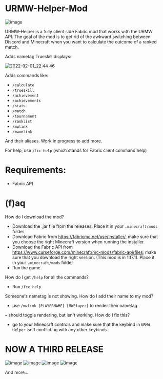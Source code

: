 # URMW-Helper-Mod
![image](https://img.shields.io/github/downloads/MeneerMathieu/URMW-Helper-Mod/total?color=GREEN&logo=GITHUB&logoColor=GREEN&style=for-the-badge)


URMW-Helper is a fully client side Fabric mod that works with the URMW API. The goal of the mod is to get rid of the awkward switching between Discord and Minecraft when you want to calculate the outcome of a ranked match.

Adds nametag Trueskill displays:

![2022-02-01_22 44 46](https://user-images.githubusercontent.com/61655741/152056619-b5b8cbf0-725b-4d39-a954-7f5400738a7a.png)


Adds commands like:
- ``/calculate``
- ``/trueskill``
- ``/achievement``
- ``/achievements``
- ``/stats``
- ``/match``
- ``/tournament``
- ``/ranklist``
- ``/mwlink``
- ``/mwunlink``

And their aliases. Work in progress to add more.

For help, use ``/fcc help`` (which stands for Fabric client command help)

# Requirements:
- Fabric API

# (f)aq

How do I download the mod?

 - Download the .jar file from the releases. Place it in your ``.minecraft/mods`` folder
 - Download Fabric from https://fabricmc.net/use/installer/, make sure that you choose the right Minecraft version when running the installer.
 - Download the Fabric API from https://www.curseforge.com/minecraft/mc-mods/fabric-api/files, make sure that you download the right version. (This mod is in 1.17.1). Place it in your ``.minecraft/mods`` folder
 - Run the game.

How do I get ``/help`` for all the commands?

- Run ``/fcc help``

Someone's nametag is not showing. How do I add their name to my mod?

- use ``/mwlink [PLAYERNAME] [MWPlayer]`` to render their nametag.

``=`` should toggle rendering, but isn't working. How do I fix this?

- go to your Minecraft controls and make sure that the keybind in ``URMW-Helper`` isn't conflicting with any other keybinds.
  

# NOW A THIRD RELEASE


![image](https://user-images.githubusercontent.com/61655741/151469358-c0f62c3f-4e7c-454c-ac40-20d29dd54ce2.png)
![image](https://user-images.githubusercontent.com/61655741/151469412-1075fd3c-5ed8-4c38-9f5e-6eb7bf5a15ec.png)
![image](https://user-images.githubusercontent.com/61655741/151469490-f3bf0bfc-177b-4ab6-b237-093d713fa043.png)
![image](https://user-images.githubusercontent.com/61655741/151469710-f7cc9abc-060a-4dab-a35e-054d7b1386fb.png)

And more...
